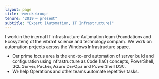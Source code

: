 ```yaml
---
layout: page
title: "Merck Group"
tenure: "2019 – present"
subtitle: "Expert (Automation, IT Infrastructure)"
---
```


I work in the internal IT Infrastructure Automation team (Foundations and Ecosystem) of the vibrant science and technology company. We work on automation projects across the Windows Infrastructure space.

- Our prime focus area is the end-to-end automation of server build and configuration using Infrastructure as Code (IaC) concepts, PowerShell, SQL Server, Packer, Azure DevOps and PowerShell DSC.
- We help Operations and other teams automate repetitive tasks.
